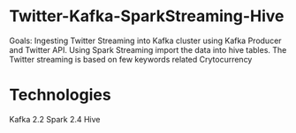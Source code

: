 # Twitter-Kafka-SparkStreaming-Hive

Goals:
Ingesting Twitter Streaming into Kafka cluster using Kafka Producer and Twitter API.
Using Spark Streaming import the data into hive tables.
The Twitter streaming is based on few keywords related Crytocurrency

# Technologies
Kafka 2.2
Spark 2.4
Hive 

